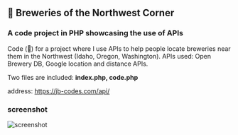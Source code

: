 ## 🍺 Breweries of the Northwest Corner
### A code project in PHP showcasing the use of APIs

Code (:elephant:) for a project where I use APIs to help people locate breweries near them in the Northwest (Idaho, Oregon, Washington).
APIs used: Open Brewery DB, Google location and distance APIs.

Two files are included:
**index.php, code.php**

address: https://jb-codes.com/api/

### screenshot
![screenshot](https://jb-codes.com/APIScreen.png)

